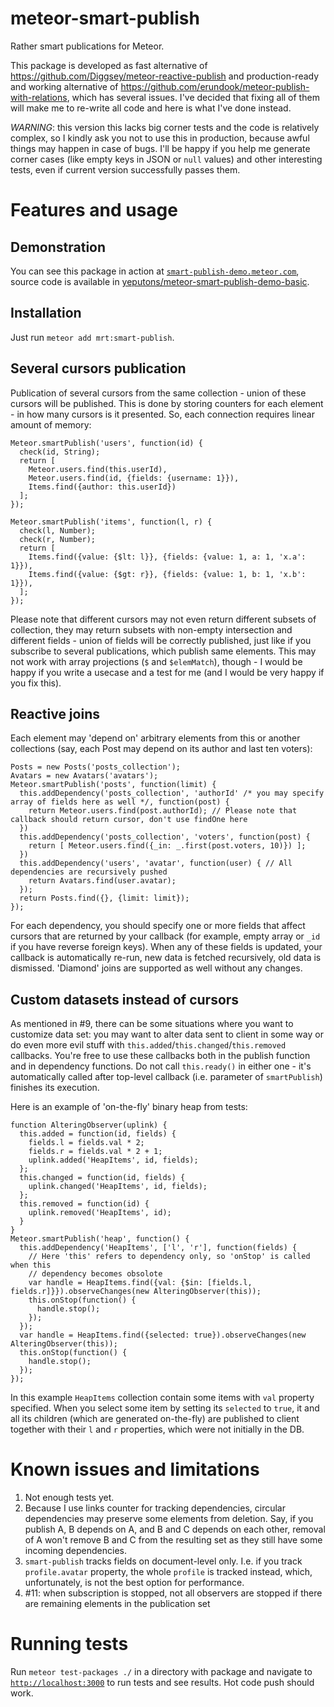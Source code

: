 meteor-smart-publish
=============

Rather smart publications for Meteor.

This package is developed as fast alternative of https://github.com/Diggsey/meteor-reactive-publish and
production-ready and working alternative of https://github.com/erundook/meteor-publish-with-relations, which
has several issues. I've decided that fixing all of them will make me to re-write all code and here is what I've done
instead.

_WARNING_: this version this lacks big corner tests and the code is relatively complex, so I kindly ask you
not to use this in production, because awful things may happen in case of bugs. I'll be happy if you help me
generate corner cases (like empty keys in JSON or `null` values) and other interesting tests, even if current
version successfully passes them.

Features and usage
==================

Demonstration
-------------

You can see this package in action at <a href="http://smart-publish-demo.meteor.com/">`smart-publish-demo.meteor.com`</a>, source
code is available in <a href="https://github.com/yeputons/meteor-smart-publish-demo-basic">yeputons/meteor-smart-publish-demo-basic</a>.

Installation
------------

Just run `meteor add mrt:smart-publish`.

Several cursors publication
---------------------------
Publication of several cursors from the same collection - union of these cursors will be published. This is done
by storing counters for each element - in how many cursors is it presented. So, each connection requires linear amount of memory:

```
Meteor.smartPublish('users', function(id) {
  check(id, String);
  return [
    Meteor.users.find(this.userId),
    Meteor.users.find(id, {fields: {username: 1}}),
    Items.find({author: this.userId})
  ];
});

Meteor.smartPublish('items', function(l, r) {
  check(l, Number);
  check(r, Number);
  return [
    Items.find({value: {$lt: l}}, {fields: {value: 1, a: 1, 'x.a': 1}}),
    Items.find({value: {$gt: r}}, {fields: {value: 1, b: 1, 'x.b': 1}}),
  ];
});
```

Please note that different cursors may not even return different subsets of collection, they may return subsets with non-empty intersection and
different fields - union of fields will be correctly published, just like if you subscribe to several publications, which publish same elements.
This may not work with array projections (`$` and `$elemMatch`), though - I would be happy if you write a usecase and a test for me (and I would
be very happy if you fix this).

Reactive joins
--------------

Each element may 'depend on' arbitrary elements from this or another collections (say, each Post may depend on
its author and last ten voters):

```
Posts = new Posts('posts_collection');
Avatars = new Avatars('avatars');
Meteor.smartPublish('posts', function(limit) {
  this.addDependency('posts_collection', 'authorId' /* you may specify array of fields here as well */, function(post) {
    return Meteor.users.find(post.authorId); // Please note that callback should return cursor, don't use findOne here
  })
  this.addDependency('posts_collection', 'voters', function(post) {
    return [ Meteor.users.find({_in: _.first(post.voters, 10)}) ];
  })
  this.addDependency('users', 'avatar', function(user) { // All dependencies are recursively pushed
    return Avatars.find(user.avatar);
  });
  return Posts.find({}, {limit: limit});
});
```

For each dependency, you should specify one or more fields that affect cursors that are returned by your callback (for example, empty array
or `_id` if you have reverse foreign keys). When any of these fields is updated, your callback is automatically re-run, new data is fetched
recursively, old data is dismissed. 'Diamond' joins are supported as well without any changes.

Custom datasets instead of cursors
----------------------------------
As mentioned in #9, there can be some situations where you want to customize data set: you may want to alter data sent to client
in some way or do even more evil stuff with `this.added`/`this.changed`/`this.removed` callbacks. You're free to use these callbacks
both in the publish function and in dependency functions. Do not call `this.ready()` in either one - it's automatically called
after top-level callback (i.e. parameter of `smartPublish`) finishes its execution.

Here is an example of 'on-the-fly' binary heap from tests:

```
function AlteringObserver(uplink) {
  this.added = function(id, fields) {
    fields.l = fields.val * 2;
    fields.r = fields.val * 2 + 1;
    uplink.added('HeapItems', id, fields);
  };
  this.changed = function(id, fields) {
    uplink.changed('HeapItems', id, fields);
  };
  this.removed = function(id) {
    uplink.removed('HeapItems', id);
  }
}
Meteor.smartPublish('heap', function() {
  this.addDependency('HeapItems', ['l', 'r'], function(fields) {
    // Here 'this' refers to dependency only, so 'onStop' is called when this
    // dependency becomes obsolote
    var handle = HeapItems.find({val: {$in: [fields.l, fields.r]}}).observeChanges(new AlteringObserver(this));
    this.onStop(function() {
      handle.stop();
    });
  });
  var handle = HeapItems.find({selected: true}).observeChanges(new AlteringObserver(this));
  this.onStop(function() {
    handle.stop();
  });
});
```

In this example `HeapItems` collection contain some items with `val` property specified. When you select some item by setting
its `selected` to `true`, it and all its children (which are generated on-the-fly) are published to client together with their `l` and `r` properties,
which were not initially in the DB.

Known issues and limitations
============================
1. Not enough tests yet.
2. Because I use links counter for tracking dependencies, circular dependencies may preserve some elements from deletion. Say, if you publish A, B depends on A, and B and C depends
on each other, removal of A won't remove B and C from the resulting set as they still have some incoming dependencies.
3. `smart-publish` tracks fields on document-level only. I.e. if you track `profile.avatar` property, the whole `profile` is tracked instead, which, unfortunately,
is not the best option for performance.
4. #11: when subscription is stopped, not all observers are stopped if there are remaining elements in the publication set

Running tests
=============

Run `meteor test-packages ./` in a directory with package and navigate to <a href="http://localhost:3000">`http://localhost:3000`</a> to run tests and see results. Hot code push should work.

